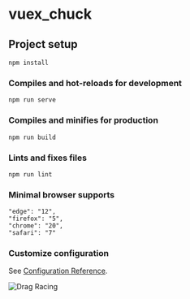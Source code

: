 # vuex_chuck

## Project setup
```
npm install
```

### Compiles and hot-reloads for development
```
npm run serve
```

### Compiles and minifies for production
```
npm run build
```

### Lints and fixes files
```
npm run lint
```
### Minimal browser supports
    "edge": "12",
    "firefox": "5",
    "chrome": "20",
    "safari": "7"
### Customize configuration
See [Configuration Reference](https://cli.vuejs.org/config/).

![Drag Racing](https://i.ibb.co/LJRNM4r/screen-shoot.png)
